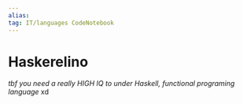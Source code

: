 ```yaml
---
alias:
tag: IT/languages CodeNotebook
---
```


# Haskerelino

*tbf you need a really HIGH IQ to under Haskell, functional programing language* xd
